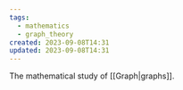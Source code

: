```yaml
---
tags:
  - mathematics
  - graph_theory
created: 2023-09-08T14:31
updated: 2023-09-08T14:31
---
```

The mathematical study of [[Graph|graphs]].